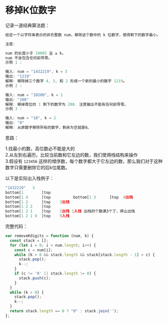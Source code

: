 # 移掉K位数字

记录一道经典算法题：

```javascript
给定一个以字符串表示的非负整数 num，移除这个数中的 k 位数字，使得剩下的数字最小。

注意:

num 的长度小于 10002 且 ≥ k。
num 不会包含任何前导零。
示例 1 :

输入: num = "1432219", k = 3
输出: "1219"
解释: 移除掉三个数字 4, 3, 和 2 形成一个新的最小的数字 1219。
示例 2 :

输入: num = "10200", k = 1
输出: "200"
解释: 移掉首位的 1 剩下的数字为 200. 注意输出不能有任何前导零。
示例 3 :

输入: num = "10", k = 2
输出: "0"
解释: 从原数字移除所有的数字，剩余为空就是0。
```

 思路：

1.找最小的数，高位数必不能是大的  
2.从左到右遍历，比较当前数和它左边的数，我们使用栈结构来操作  
3.假设有 `123456` 这样的增序数，每个数字都大于它左边的数，那么我们对于这种数字只需要删除它的后k位尾数。

以下是实际出入栈例子：

```javascript
"1432219"   3
bottom[1        ]top   
bottom[1 4      ]top          bottom[1 3      ]top	4出栈
bottom[1 2      ]top	3出栈
bottom[1 2 2    ]top   
bottom[1 2 1    ]top	2出栈 1入栈 出栈的个数满3个了，停止出栈
bottom[1 2 1 9  ]top	9入栈
```

完整代码：

```javascript
var removeKdigits = function (num, k) {
  const stack = [];
  for (let i = 0; i < num.length; i++) {
    const c = num[i];
    while (k > 0 && stack.length && stack[stack.length - 1] > c) {
      stack.pop();
      k--;
    }
    if (c != '0' || stack.length != 0) {
      stack.push(c);
    }
  }
  while (k > 0) {
    stack.pop();
    k--;
  }
  return stack.length == 0 ? "0" : stack.join('');
};
```

